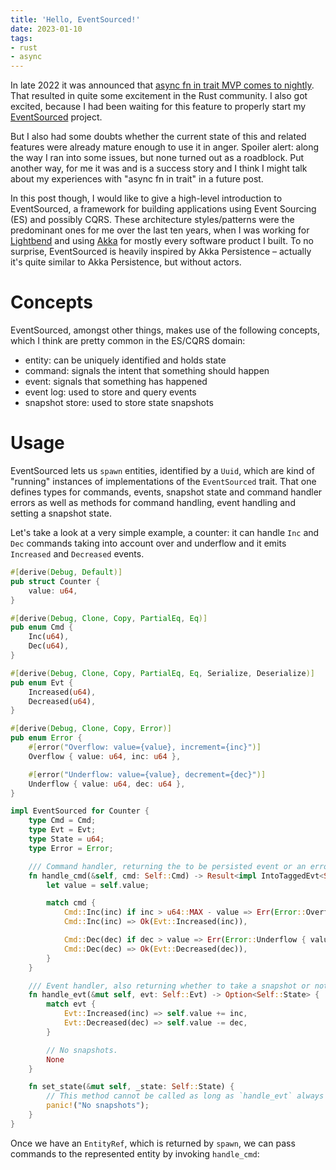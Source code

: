 ```yaml
---
title: 'Hello, EventSourced!'
date: 2023-01-10
tags:
- rust
- async
---
```


In late 2022 it was announced that [async fn in trait MVP comes to nightly](https://blog.rust-lang.org/inside-rust/2022/11/17/async-fn-in-trait-nightly.html). That resulted in quite some excitement in the Rust community. I also got excited, because I had been waiting for this feature to properly start my [EventSourced](https://github.com/hseeberger/eventsourced/) project.

But I also had some doubts whether the current state of this and related features were already mature enough to use it in anger. Spoiler alert: along the way I ran into some issues, but none turned out as a roadblock. Put another way, for me it was and is a success story and I think I might talk about my experiences with "async fn in trait" in a future post.

In this post though, I would like to give a high-level introduction to EventSourced, a framework for building applications using Event Sourcing (ES) and possibly CQRS. These architecture styles/patterns were the predominant ones for me over the last ten years, when I was working for [Lightbend](https://www.lightbend.com/) and using [Akka](https://akka.io/) for mostly every software product I built. To no surprise, EventSourced is heavily inspired by Akka Persistence – actually it's quite similar to Akka Persistence, but without actors.

# Concepts

EventSourced, amongst other things, makes use of the following concepts, which I think are pretty common in the ES/CQRS domain:
- entity: can be uniquely identified and holds state
- command: signals the intent that something should happen
- event: signals that something has happened
- event log: used to store and query events
- snapshot store: used to store state snapshots

# Usage

EventSourced lets us `spawn` entities, identified by a `Uuid`, which are kind of "running" instances of implementations of the `EventSourced` trait. That one defines types for commands, events, snapshot state and command handler errors as well as methods for command handling, event handling and setting a snapshot state.

Let's take a look at a very simple example, a counter: it can handle `Inc` and `Dec` commands taking into account over and underflow and it emits `Increased` and `Decreased` events.

```rust
#[derive(Debug, Default)]
pub struct Counter {
    value: u64,
}

#[derive(Debug, Clone, Copy, PartialEq, Eq)]
pub enum Cmd {
    Inc(u64),
    Dec(u64),
}

#[derive(Debug, Clone, Copy, PartialEq, Eq, Serialize, Deserialize)]
pub enum Evt {
    Increased(u64),
    Decreased(u64),
}

#[derive(Debug, Clone, Copy, Error)]
pub enum Error {
    #[error("Overflow: value={value}, increment={inc}")]
    Overflow { value: u64, inc: u64 },

    #[error("Underflow: value={value}, decrement={dec}")]
    Underflow { value: u64, dec: u64 },
}

impl EventSourced for Counter {
    type Cmd = Cmd;
    type Evt = Evt;
    type State = u64;
    type Error = Error;

    /// Command handler, returning the to be persisted event or an error.
    fn handle_cmd(&self, cmd: Self::Cmd) -> Result<impl IntoTaggedEvt<Self::Evt>, Self::Error> {
        let value = self.value;

        match cmd {
            Cmd::Inc(inc) if inc > u64::MAX - value => Err(Error::Overflow { value, inc }),
            Cmd::Inc(inc) => Ok(Evt::Increased(inc)),

            Cmd::Dec(dec) if dec > value => Err(Error::Underflow { value, dec }),
            Cmd::Dec(dec) => Ok(Evt::Decreased(dec)),
        }
    }

    /// Event handler, also returning whether to take a snapshot or not.
    fn handle_evt(&mut self, evt: Self::Evt) -> Option<Self::State> {
        match evt {
            Evt::Increased(inc) => self.value += inc,
            Evt::Decreased(dec) => self.value -= dec,
        }

        // No snapshots.
        None
    }

    fn set_state(&mut self, _state: Self::State) {
        // This method cannot be called as long as `handle_evt` always returns `None`.
        panic!("No snapshots");
    }
}
```

Once we have an `EntityRef`, which is returned by `spawn`, we can pass commands to the represented entity by invoking `handle_cmd`:


